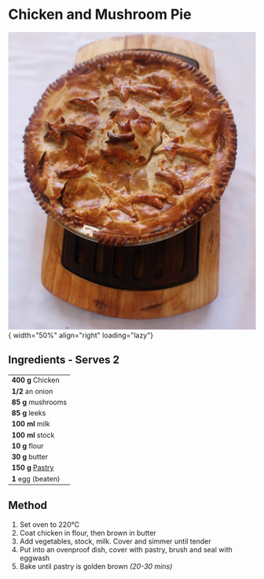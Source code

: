 # Chicken and Mushroom Pie

![chickenpie.jpg](./unsplash-pie.jpg){ width="50%" align="right" loading="lazy"}

## Ingredients - Serves 2

|                                         |
| --------------------------------------- |
| **400 g** Chicken                       |
| **1/2** an onion                        |
| **85 g** mushrooms                      |
| **85 g** leeks                          |
| **100 ml** milk                         |
| **100 ml** stock                        |
| **10 g** flour                          |
| **30 g** butter                         |
| **150 g** [Pastry](../../basics/pastry) |
| **1** egg (beaten)                      |


## Method
1. Set oven to 220°C
2. Coat chicken in flour, then brown in butter
3. Add vegetables, stock, milk. Cover and simmer until tender
4. Put into an ovenproof dish, cover with pastry, brush and seal with eggwash
5. Bake until pastry is golden brown _(20-30 mins)_
